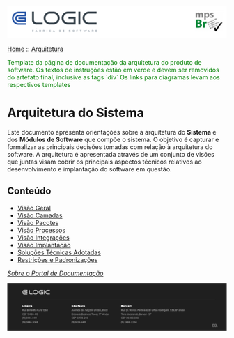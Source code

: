 ![Cabecalho](../ReadMe-Anexos/Cabecalho.png)

[Home](../ReadMe.md) :: [Arquitetura](Arquitetura-ReadMe.md)

<div style="color:green">
  Template da página de documentação da arquitetura do produto de software. Os textos de instruções estão em verde e devem ser removidos do artefato final, inclusive as tags `div`
  Os links para diagramas levam aos respectivos templates
</div>

# Arquitetura do Sistema

Este documento apresenta orientações sobre a arquitetura do **Sistema** e dos **Módulos de Software** que compõe o sistema. O objetivo é capturar e formalizar as principais decisões tomadas com relação à arquitetura do software.
A arquitetura é apresentada através de um conjunto de visões que juntas visam cobrir os principais aspectos técnicos relativos ao desenvolvimento e implantação do software em questão.

## Conteúdo

- [Visão Geral](Arquitetura-Conteudo/Arquitetura-Geral.md)
- [Visão Camadas](Arquitetura-Conteudo/Camadas.md)
- [Visão Pacotes](Arquitetura-Conteudo/Pacotes.md)
- [Visão Processos](Arquitetura-Conteudo/Processos.md)
- [Visão Integrações](Arquitetura-Conteudo/Integracao.md)
- [Visão Implantação](Arquitetura-Conteudo/Implantacao.md)
- [Soluções Técnicas Adotadas](Arquitetura-Conteudo/Solucoes-Tecnicas.md)
- [Restrições e Padronizações](Arquitetura-Conteudo/Restricoes-Padroes.md)

_[Sobre o Portal de Documentação](../About/About.md)_


![Rodape](../ReadMe-Anexos/Rodape.png)
